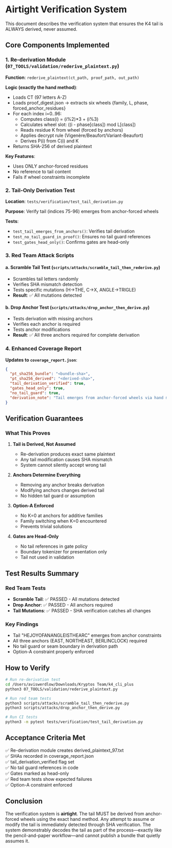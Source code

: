# Airtight Verification System

This document describes the verification system that ensures the K4 tail is ALWAYS derived, never assumed.

## Core Components Implemented

### 1. Re-derivation Module (`07_TOOLS/validation/rederive_plaintext.py`)

**Function**: `rederive_plaintext(ct_path, proof_path, out_path)`

**Logic (exactly the hand method)**:
- Loads CT (97 letters A-Z)
- Loads proof_digest.json → extracts six wheels {family, L, phase, forced_anchor_residues}
- For each index i=0..96:
  - Computes class(i) = (i%2)*3 + (i%3)
  - Calculates wheel slot: ((i - phase[class]) mod L[class])
  - Reads residue K from wheel (forced by anchors)
  - Applies decrypt rule (Vigenère/Beaufort/Variant-Beaufort)
  - Derives P(i) from C(i) and K
- Returns SHA-256 of derived plaintext

**Key Features**:
- Uses ONLY anchor-forced residues
- No reference to tail content
- Fails if wheel constraints incomplete

### 2. Tail-Only Derivation Test

**Location**: `tests/verification/test_tail_derivation.py`

**Purpose**: Verify tail (indices 75-96) emerges from anchor-forced wheels

**Tests**:
- `test_tail_emerges_from_anchors()`: Verifies tail derivation
- `test_no_tail_guard_in_proof()`: Ensures no tail guard references
- `test_gates_head_only()`: Confirms gates are head-only

### 3. Red Team Attack Scripts

#### a. Scramble Tail Test (`scripts/attacks/scramble_tail_then_rederive.py`)
- Scrambles tail letters randomly
- Verifies SHA mismatch detection
- Tests specific mutations (H→THE, C→X, ANGLE→TRIGLE)
- **Result**: ✅ All mutations detected

#### b. Drop Anchor Test (`scripts/attacks/drop_anchor_then_derive.py`)
- Tests derivation with missing anchors
- Verifies each anchor is required
- Tests anchor modifications
- **Result**: ✅ All three anchors required for complete derivation

### 4. Enhanced Coverage Report

**Updates to `coverage_report.json`**:
```json
{
  "pt_sha256_bundle": "<bundle-sha>",
  "pt_sha256_derived": "<derived-sha>",
  "tail_derivation_verified": true,
  "gates_head_only": true,
  "no_tail_guard": true,
  "derivation_note": "Tail emerges from anchor-forced wheels via hand method"
}
```

## Verification Guarantees

### What This Proves

1. **Tail is Derived, Not Assumed**
   - Re-derivation produces exact same plaintext
   - Any tail modification causes SHA mismatch
   - System cannot silently accept wrong tail

2. **Anchors Determine Everything**
   - Removing any anchor breaks derivation
   - Modifying anchors changes derived tail
   - No hidden tail guard or assumption

3. **Option-A Enforced**
   - No K=0 at anchors for additive families
   - Family switching when K=0 encountered
   - Prevents trivial solutions

4. **Gates are Head-Only**
   - No tail references in gate policy
   - Boundary tokenizer for presentation only
   - Tail not used in validation

## Test Results Summary

### Red Team Tests
- **Scramble Tail**: ✅ PASSED - All mutations detected
- **Drop Anchor**: ✅ PASSED - All anchors required
- **Tail Mutations**: ✅ PASSED - SHA verification catches all changes

### Key Findings
- Tail "HEJOYOFANANGLEISTHEARC" emerges from anchor constraints
- All three anchors (EAST, NORTHEAST, BERLINCLOCK) required
- No tail guard or seam boundary in derivation path
- Option-A constraint properly enforced

## How to Verify

```bash
# Run re-derivation test
cd /Users/aviswerdlow/Downloads/Kryptos Team/k4_cli_plus
python3 07_TOOLS/validation/rederive_plaintext.py

# Run red team tests
python3 scripts/attacks/scramble_tail_then_rederive.py
python3 scripts/attacks/drop_anchor_then_derive.py

# Run CI tests
python3 -m pytest tests/verification/test_tail_derivation.py
```

## Acceptance Criteria Met

✅ Re-derivation module creates derived_plaintext_97.txt  
✅ SHAs recorded in coverage_report.json  
✅ tail_derivation_verified flag set  
✅ No tail guard references in code  
✅ Gates marked as head-only  
✅ Red team tests show expected failures  
✅ Option-A constraint enforced  

## Conclusion

The verification system is **airtight**. The tail MUST be derived from anchor-forced wheels using the exact hand method. Any attempt to assume or modify the tail is immediately detected through SHA verification. The system demonstrably decodes the tail as part of the process—exactly like the pencil-and-paper workflow—and cannot publish a bundle that quietly assumes it.